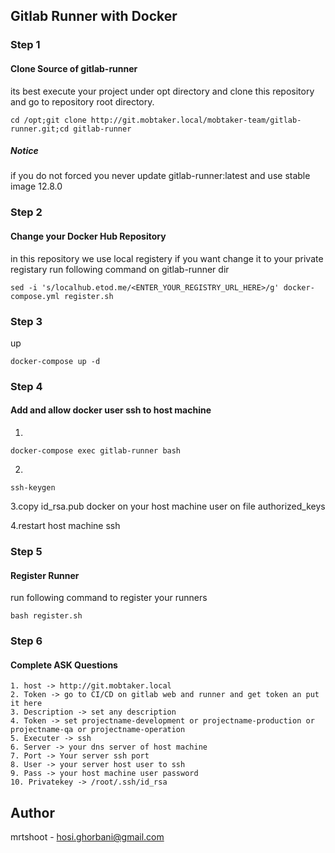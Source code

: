## Gitlab Runner with Docker

### Step 1
#### Clone Source of gitlab-runner
its best execute your project under opt directory and clone this repository and go to repository root directory.
```
cd /opt;git clone http://git.mobtaker.local/mobtaker-team/gitlab-runner.git;cd gitlab-runner
```
##### Notice
if you do not forced you never update gitlab-runner:latest and use stable image 12.8.0

### Step 2
#### Change your Docker Hub Repository
in this repository we use local registery if you want change it to your private registary run following command on gitlab-runner dir
```
sed -i 's/localhub.etod.me/<ENTER_YOUR_REGISTRY_URL_HERE>/g' docker-compose.yml register.sh
```
### Step 3
up
```
docker-compose up -d
```

### Step 4
#### Add and allow docker user ssh to host machine
1.
```
docker-compose exec gitlab-runner bash
```
2.
```
ssh-keygen
```

3.copy id_rsa.pub docker on your host machine user on file authorized_keys

4.restart host machine ssh
 

### Step 5
#### Register Runner
run following command to register your runners
```
bash register.sh
```

### Step 6
#### Complete ASK Questions
```
1. host -> http://git.mobtaker.local
2. Token -> go to CI/CD on gitlab web and runner and get token an put it here
3. Description -> set any description
4. Token -> set projectname-development or projectname-production or projectname-qa or projectname-operation
5. Executer -> ssh
6. Server -> your dns server of host machine
7. Port -> Your server ssh port
8. User -> your server host user to ssh
9. Pass -> your host machine user password
10. Privatekey -> /root/.ssh/id_rsa

```

## Author
mrtshoot - hosi.ghorbani@gmail.com
